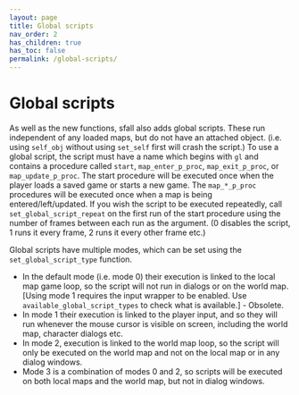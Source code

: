 ```yaml
---
layout: page
title: Global scripts
nav_order: 2
has_children: true
has_toc: false
permalink: /global-scripts/
---
```


# Global scripts

As well as the new functions, sfall also adds global scripts. These run independent of any loaded maps, but do not have an attached object. (i.e. using `self_obj` without using `set_self` first will crash the script.) To use a global script, the script must have a name which begins with `gl` and contains a procedure called `start`, `map_enter_p_proc`, `map_exit_p_proc`, or `map_update_p_proc`. The start procedure will be executed once when the player loads a saved game or starts a new game. The `map_*_p_proc` procedures will be executed once when a map is being entered/left/updated. If you wish the script to be executed repeatedly, call `set_global_script_repeat` on the first run of the start procedure using the number of frames between each run as the argument. (0 disables the script, 1 runs it every frame, 2 runs it every other frame etc.)

Global scripts have multiple modes, which can be set using the `set_global_script_type` function.
- In the default mode (i.e. mode 0) their execution is linked to the local map game loop, so the script will not run in dialogs or on the world map.
  [Using mode 1 requires the input wrapper to be enabled. Use `available_global_script_types` to check what is available.] - Obsolete.
- In mode 1 their execution is linked to the player input, and so they will run whenever the mouse cursor is visible on screen, including the world map, character dialogs etc.
- In mode 2, execution is linked to the world map loop, so the script will only be executed on the world map and not on the local map or in any dialog windows.
- Mode 3 is a combination of modes 0 and 2, so scripts will be executed on both local maps and the world map, but not in dialog windows.

